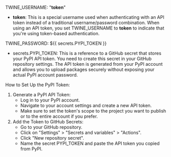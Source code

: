 TWINE_USERNAME: "__token__"
* __token__: This is a special username used when authenticating with an API token instead of a traditional username/password combination. When using an API token, you set TWINE_USERNAME to __token__ to indicate that you're using token-based authentication.


TWINE_PASSWORD: ${{ secrets.PYPI_TOKEN }}
* secrets.PYPI_TOKEN: This is a reference to a GitHub secret that stores your PyPI API token. You need to create this secret in your GitHub repository settings. The API token is generated from your PyPI account and allows you to upload packages securely without exposing your actual PyPI account password.

How to Set Up the PyPI Token:
1. Generate a PyPI API Token:
   - Log in to your PyPI account.
   - Navigate to your account settings and create a new API token.
   - Make sure to set the token's scope to the project you want to publish or to the entire account if you prefer.
2. Add the Token to GitHub Secrets:
   - Go to your GitHub repository.
   - Click on "Settings" > "Secrets and variables" > "Actions".
   - Click "New repository secret".
   - Name the secret PYPI_TOKEN and paste the API token you copied from PyPI.
